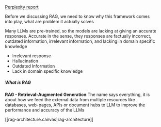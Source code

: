 [Perplexity report](https://www.perplexity.ai/page/rag-retrieval-augmented-genera-1_0Ng4nAS5av1Z_4hC6Cdg)

Before we discussing RAG, we need to know why this framework comes into play,
what are problem it actually solves

Many LLMs are pre-trained, so the models are lacking at giving an accurate responses.
Accurate in the sense, they responses are factually incorrect, outdated information, irrelevant information, and lacking in domain specific knowledge

- Irrelevant response
- Hallucination
- Outdated Information
- Lack in domain specific knowledge

##### What is RAG

**RAG - Retrieval-Augmented Generation**
The name says everything, it is about how we feed the external data from multiple resources like databases, web-pages, APIs or document hubs to LLM to improve the performance and accuracy of the LLMs

[[rag-architecture.canvas|rag-architecture]]











